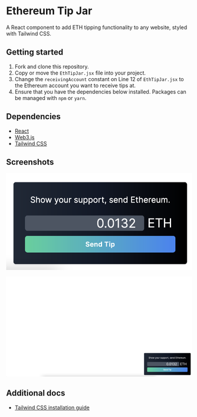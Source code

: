 # Ethereum Tip Jar
A React component to add ETH tipping functionality to any website, styled with Tailwind CSS.

## Getting started
1. Fork and clone this repository.
2. Copy or move the `EthTipJar.jsx` file into your project.
3. Change the `receivingAccount` constant on Line 12 of `EthTipJar.jsx` to the Ethereum account you want to receive tips at. 
4. Ensure that you have the dependencies below installed. Packages can be managed with `npm` or `yarn`.

## Dependencies
* [React](https://www.npmjs.com/package/react)
* [Web3.js](https://www.npmjs.com/package/web3)
* [Tailwind CSS](https://www.npmjs.com/package/tailwindcss)

## Screenshots

![ethereum tip jar screenshot](https://github.com/sandypockets/ethereum-tipjar/blob/main/docs/eth-tip-jar.png?raw=true)

![ethereum tip jar screenshot](https://github.com/sandypockets/ethereum-tipjar/blob/main/docs/eth-tip-jar-white-bg.png?raw=true)

## Additional docs
* [Tailwind CSS installation guide](https://tailwindcss.com/docs/installation)